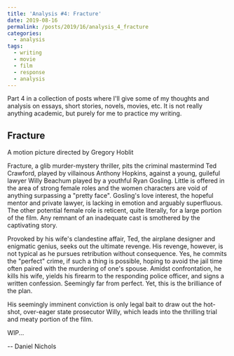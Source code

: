 ```yaml
---
title: 'Analysis #4: Fracture'
date: 2019-08-16
permalink: /posts/2019/16/analysis_4_fracture
categories:
  - analysis
tags:
  - writing
  - movie
  - film
  - response
  - analysis
---
```


Part 4 in a collection of posts where I'll give some of my thoughts and analysis on essays, short stories, novels, movies, etc. It is not really anything academic, but purely for me to practice my writing.

Fracture
------------------------------
A motion picture directed by Gregory Hoblit


Fracture, a glib murder-mystery thriller, pits the criminal mastermind Ted Crawford, played by villainous Anthony Hopkins, against a young, guileful lawyer Willy Beachum played by a youthful Ryan Gosling. Little is offered in the area of strong female roles and the women characters are void of anything surpassing a "pretty face". Gosling's love interest, the hopeful mentor and private lawyer, is lacking in emotion and arguably superfluous. The other potential female role is reticent, quite literally, for a large portion of the film. Any remnant of an inadequate cast is smothered by the captivating story. 

Provoked by his wife's clandestine affair, Ted, the airplane designer and enigmatic genius, seeks out the ultimate revenge. His revenge, however, is not typical as he pursues retribution without consequence. Yes, he commits the "perfect" crime, if such a thing is possible, hoping to avoid the jail time often paired with the murdering of one's spouse. Amidst confrontation, he kills his wife, yields his firearm to the responding police officer, and signs a written confession. Seemingly far from perfect. Yet, this is the brilliance of the plan.

His seemingly imminent conviction is only legal bait to draw out the hot-shot, over-eager state prosecutor Willy, which leads into the thrilling trial and meaty portion of the film.

WIP...


-- Daniel Nichols
